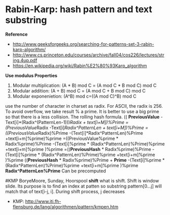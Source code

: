 

# Rabin-Karp: hash pattern and text substring
**Reference**
  * http://www.geeksforgeeks.org/searching-for-patterns-set-3-rabin-karp-algorithm/
  * http://www.cs.princeton.edu/courses/archive/fall04/cos226/lectures/string.4up.pdf
  * https://en.wikipedia.org/wiki/Rabin%E2%80%93Karp_algorithm

**Use modulus Properties**
  
  1. Modular multiplication: (A * B) mod C = (A mod C * B mod C) mod C
  2. Modular addition: (A + B) mod C = (A mod C + B mod C) mod C
  3. Modular exponenietion: (A^B) mod c=((A mod C)^B) mod C
  
   use the number of character in charset as radix. For ASCII, the radix is 256. 
   To avoid overflow, we take result % a prime. It is better to use a big prime so that there is a less collision.
   The rolling hash formula.
   (( **PreviousValue** - Text[i]*(Radix^(PatternLen-1)))*Radix + text[i+M])%Prime
   =(PreviousValue*Radix -Text[i]*Radix^PatternLen + text[i+M])%Prime
   =((PreviousValue*Radix)%Prime -(Text[i]*Radix^PatternLen)%Prime +text[i+m]%prime)%prime
   =((PreviousValue%prime * Radix%prime)%Prime
    -(Text[i]%prime * (Radix^PatternLen)%Prime)%prime
    +text[i+m]%prime
    )%prime
   =((**PreviousHash** * Radix%prime)%Prime
    -(Text[i]%prime * (Radix^PatternLen)%Prime)%prime
    +text[i+m]%prime
    )%prime
   ((**PreviousHash** * Radix%prime)%Prime + **Prime**
    -(Text[i]%prime * (Radix^PatternLen)%Prime)%prime
    +text[i+m]%prime
    )%prime
  **Radix^PatternLen%Prime** Can be precomputed
  
#KMP BoryeMoore, Sunday, Hoorspool
**shift** what is shift. Shift is window slide. Its purpose is to find an index at patten so substring pattern[0...j] will match that of text[i-j, i]. During shift process, j decreases

+ KMP: http://www.iti.fh-flensburg.de/lang/algorithmen/pattern/kmpen.htm
